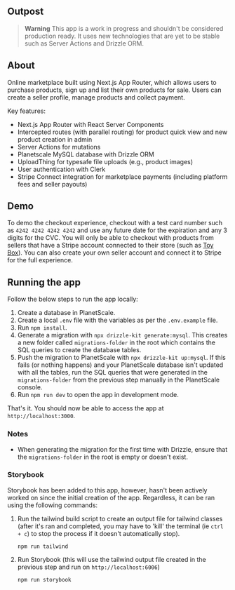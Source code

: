 ## Outpost

> **Warning**
> This app is a work in progress and shouldn't be considered production ready. It uses new technologies that are yet to be stable such as Server Actions and Drizzle ORM.

## About

Online marketplace built using Next.js App Router, which allows users to purchase products, sign up and list their own products for sale. Users can create a seller profile, manage products and collect payment.

Key features:

- Next.js App Router with React Server Components
- Intercepted routes (with parallel routing) for product quick view and new product creation in admin
- Server Actions for mutations
- Planetscale MySQL database with Drizzle ORM
- UploadThing for typesafe file uploads (e.g., product images)
- User authentication with Clerk
- Stripe Connect integration for marketplace payments (including platform fees and seller payouts)

## Demo

To demo the checkout experience, checkout with a test card number such as `4242 4242 4242 4242` and use any future date for the expiration and any 3 digits for the CVC. You will only be able to checkout with products from sellers that have a Stripe account connected to their store (such as [Toy Box](https://outpost.mechanikadesign.com/products?seller=toy-box)). You can also create your own seller account and connect it to Stripe for the full experience.


## Running the app

Follow the below steps to run the app locally:

1. Create a database in PlanetScale.
2. Create a local `.env` file with the variables as per the `.env.example` file.
3. Run `npm install`.
4. Generate a migration with `npx drizzle-kit generate:mysql`. This creates a new folder called `migrations-folder` in the root which contains the SQL queries to create the database tables.
5. Push the migration to PlanetScale with `npx drizzle-kit up:mysql`. If this fails (or nothing happens) and your PlanetScale database isn't updated with all the tables, run the SQL queries that were generated in the `migrations-folder` from the previous step manually in the PlanetScale console.
6. Run `npm run dev` to open the app in development mode.

That's it. You should now be able to access the app at `http://localhost:3000`.

### Notes

- When generating the migration for the first time with Drizzle, ensure that the `migrations-folder` in the root is empty or doesn't exist.

### Storybook

Storybook has been added to this app, however, hasn't been actively worked on since the initial creation of the app. Regardless, it can be ran using the following commands:

1. Run the tailwind build script to create an output file for tailwind classes (after it's ran and completed, you may have to 'kill' the terminal (ie `ctrl + c`) to stop the process if it doesn't automatically stop).

   `npm run tailwind`

2. Run Storybook (this will use the tailwind output file created in the previous step and run on `http://localhost:6006`)

   `npm run storybook`

